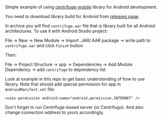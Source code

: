Simple example of using [centrifuge-mobile](https://github.com/centrifugal/centrifuge-mobile) library for Android development.

You need to download library build for Android from [releases page](https://github.com/centrifugal/centrifuge-mobile/releases).

In archive you will find `centrifuge.aar` file that is library built for all Android architectures. To use it with Android Studio project:

File → New → New Module → Import .JAR/.AAR package → write path to `centrifuge.aar` and click `Finish` button

Then:

File → Project Structure → app → Dependencies → Add Module Dependency → add `centrifuge` to dependency list

Look at example in this repo to get basic understanding of how to use library. Note that should add special permission for app in `AndroidManifest.xml` file:

```
<uses-permission android:name="android.permission.INTERNET" />
```

Don't forget to run Centrifuge-based server (or Centrifugo). And also change connection address to yours accordingly.
